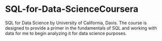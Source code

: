 # SQL-for-Data-ScienceCoursera
SQL for Data Science by University of California, Davis. The course is designed to provide a primer in the fundamentals of SQL and working with data for me to begin analyzing it for data science purposes.
